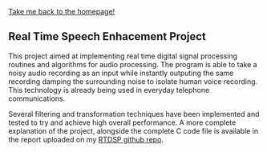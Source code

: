 [Take me back to the homepage!](/index.md)

## Real Time Speech Enhacement Project

This project aimed at implementing real time digital signal processing routines and algorithms for audio processing. The program is able to take a noisy audio recording as an input while instantly outputing the same recording damping the surrounding noise to isolate human voice recording. This technology is already being used in everyday telephone communications.
 
Several filtering and transformation techniques have been implemented and tested to try and achieve high overall performance. 
A more complete explanation of the project, alongside the complete C code file is available in the report uploaded on my [RTDSP github repo](https://github.com/TheoFranquet/RTDSP).

